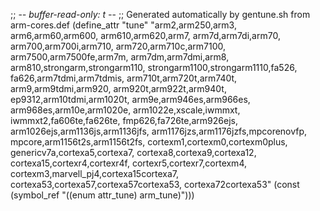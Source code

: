 ;; -*- buffer-read-only: t -*-
;; Generated automatically by gentune.sh from arm-cores.def
(define_attr "tune"
	"arm2,arm250,arm3,
	arm6,arm60,arm600,
	arm610,arm620,arm7,
	arm7d,arm7di,arm70,
	arm700,arm700i,arm710,
	arm720,arm710c,arm7100,
	arm7500,arm7500fe,arm7m,
	arm7dm,arm7dmi,arm8,
	arm810,strongarm,strongarm110,
	strongarm1100,strongarm1110,fa526,
	fa626,arm7tdmi,arm7tdmis,
	arm710t,arm720t,arm740t,
	arm9,arm9tdmi,arm920,
	arm920t,arm922t,arm940t,
	ep9312,arm10tdmi,arm1020t,
	arm9e,arm946es,arm966es,
	arm968es,arm10e,arm1020e,
	arm1022e,xscale,iwmmxt,
	iwmmxt2,fa606te,fa626te,
	fmp626,fa726te,arm926ejs,
	arm1026ejs,arm1136js,arm1136jfs,
	arm1176jzs,arm1176jzfs,mpcorenovfp,
	mpcore,arm1156t2s,arm1156t2fs,
	cortexm1,cortexm0,cortexm0plus,
	genericv7a,cortexa5,cortexa7,
	cortexa8,cortexa9,cortexa12,
	cortexa15,cortexr4,cortexr4f,
	cortexr5,cortexr7,cortexm4,
	cortexm3,marvell_pj4,cortexa15cortexa7,
	cortexa53,cortexa57,cortexa57cortexa53,
	cortexa72cortexa53"
	(const (symbol_ref "((enum attr_tune) arm_tune)")))
